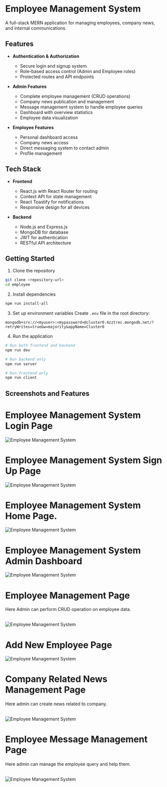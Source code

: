 # Employee Management System

A full-stack MERN application for managing employees, company news, and internal communications.

## Features

- **Authentication & Authorization**

  - Secure login and signup system
  - Role-based access control (Admin and Employee roles)
  - Protected routes and API endpoints

- **Admin Features**

  - Complete employee management (CRUD operations)
  - Company news publication and management
  - Message management system to handle employee queries
  - Dashboard with overview statistics
  - Employee data visualization

- **Employee Features**
  - Personal dashboard access
  - Company news access
  - Direct messaging system to contact admin
  - Profile management

## Tech Stack

- **Frontend**

  - React.js with React Router for routing
  - Context API for state management
  - React Toastify for notifications
  - Responsive design for all devices

- **Backend**
  - Node.js and Express.js
  - MongoDB for database
  - JWT for authentication
  - RESTful API architecture

## Getting Started

1. Clone the repository

```bash
git clone <repository-url>
cd employee
```

2. Install dependencies

```bash
npm run install-all
```

3. Set up environment variables
   Create `.env` file in the root directory:

```
mongodb+srv://<myuser>:<mypassword>@cluster0.4zztrec.mongodb.net/?retryWrites=true&w=majority&appName=Cluster0
```

4. Run the application

```bash
# Run both frontend and backend
npm run dev

# Run backend only
npm run server

# Run frontend only
npm run client
```

## Screenshots and Features

# Employee Management System Login Page

![Employee Management System](https://github.com/manishkumar632/prodigy/blob/main/employee_management_system/images/Screenshot1.png)

# Employee Management System Sign Up Page

![Employee Management System](https://github.com/manishkumar632/prodigy/blob/main/employee_management_system/images/Screenshot2.png)

# Employee Management System Home Page.

![Employee Management System](https://github.com/manishkumar632/prodigy/blob/main/employee_management_system/images/Screenshot3.png)

# Employee Management System Admin Dashboard

![Employee Management System](https://github.com/manishkumar632/prodigy/blob/main/employee_management_system/images/Screenshot4.png)

# Employee Management Page

Here Admin can perform CRUD operation on employee data.
<br /> <br />

![Employee Management System](https://github.com/manishkumar632/prodigy/blob/main/employee_management_system/images/Screenshot5.png)

# Add New Employee Page

![Employee Management System](https://github.com/manishkumar632/prodigy/blob/main/employee_management_system/images/Screenshot6.png)

# Company Related News Management Page

Here admin can create news related to company.
<br /> <br />

![Employee Management System](https://github.com/manishkumar632/prodigy/blob/main/employee_management_system/images/Screenshot7.png)

# Employee Message Management Page

Here admin can manage the employee query and help them.
<br /> <br />

![Employee Management System](https://github.com/manishkumar632/prodigy/blob/main/employee_management_system/images/Screenshot8.png)
